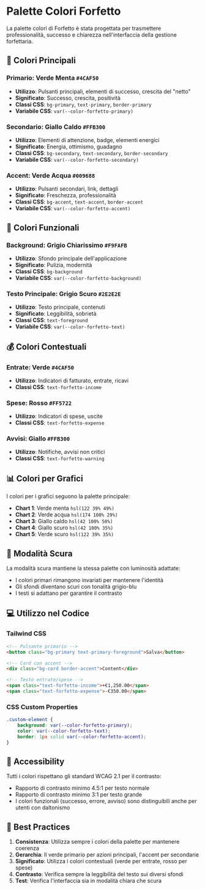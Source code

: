 # Palette Colori Forfetto

La palette colori di Forfetto è stata progettata per trasmettere professionalità, successo e chiarezza nell'interfaccia della gestione forfettaria.

## 🎨 Colori Principali

### Primario: Verde Menta `#4CAF50`
- **Utilizzo**: Pulsanti principali, elementi di successo, crescita del "netto"
- **Significato**: Successo, crescita, positività
- **Classi CSS**: `bg-primary`, `text-primary`, `border-primary`
- **Variabile CSS**: `var(--color-forfetto-primary)`

### Secondario: Giallo Caldo `#FFB300`
- **Utilizzo**: Elementi di attenzione, badge, elementi energici
- **Significato**: Energia, ottimismo, guadagno
- **Classi CSS**: `bg-secondary`, `text-secondary`, `border-secondary`
- **Variabile CSS**: `var(--color-forfetto-secondary)`

### Accent: Verde Acqua `#009688`
- **Utilizzo**: Pulsanti secondari, link, dettagli
- **Significato**: Freschezza, professionalità
- **Classi CSS**: `bg-accent`, `text-accent`, `border-accent`
- **Variabile CSS**: `var(--color-forfetto-accent)`

## 🎯 Colori Funzionali

### Background: Grigio Chiarissimo `#F9FAFB`
- **Utilizzo**: Sfondo principale dell'applicazione
- **Significato**: Pulizia, modernità
- **Classi CSS**: `bg-background`
- **Variabile CSS**: `var(--color-forfetto-background)`

### Testo Principale: Grigio Scuro `#2E2E2E`
- **Utilizzo**: Testo principale, contenuti
- **Significato**: Leggibilità, sobrietà
- **Classi CSS**: `text-foreground`
- **Variabile CSS**: `var(--color-forfetto-text)`

## 💰 Colori Contestuali

### Entrate: Verde `#4CAF50`
- **Utilizzo**: Indicatori di fatturato, entrate, ricavi
- **Classi CSS**: `text-forfetto-income`

### Spese: Rosso `#FF5722`
- **Utilizzo**: Indicatori di spese, uscite
- **Classi CSS**: `text-forfetto-expense`

### Avvisi: Giallo `#FFB300`
- **Utilizzo**: Notifiche, avvisi non critici
- **Classi CSS**: `text-forfetto-warning`

## 📊 Colori per Grafici

I colori per i grafici seguono la palette principale:
- **Chart 1**: Verde menta `hsl(122 39% 49%)`
- **Chart 2**: Verde acqua `hsl(174 100% 29%)`
- **Chart 3**: Giallo caldo `hsl(42 100% 50%)`
- **Chart 4**: Giallo scuro `hsl(42 100% 35%)`
- **Chart 5**: Verde scuro `hsl(122 39% 35%)`

## 🌙 Modalità Scura

La modalità scura mantiene la stessa palette con luminosità adattate:
- I colori primari rimangono invariati per mantenere l'identità
- Gli sfondi diventano scuri con tonalità grigio-blu
- I testi si adattano per garantire il contrasto

## 💻 Utilizzo nel Codice

### Tailwind CSS
```html
<!-- Pulsante primario -->
<button class="bg-primary text-primary-foreground">Salva</button>

<!-- Card con accent -->
<div class="bg-card border-accent">Content</div>

<!-- Testo entrate/spese -->
<span class="text-forfetto-income">+€1,250.00</span>
<span class="text-forfetto-expense">-€350.00</span>
```

### CSS Custom Properties
```css
.custom-element {
    background: var(--color-forfetto-primary);
    color: var(--color-forfetto-text);
    border: 1px solid var(--color-forfetto-accent);
}
```

## 🎨 Accessibility

Tutti i colori rispettano gli standard WCAG 2.1 per il contrasto:
- Rapporto di contrasto minimo 4.5:1 per testo normale
- Rapporto di contrasto minimo 3:1 per testo grande
- I colori funzionali (successo, errore, avviso) sono distinguibili anche per utenti con daltonismo

## 🚀 Best Practices

1. **Consistenza**: Utilizza sempre i colori della palette per mantenere coerenza
2. **Gerarchia**: Il verde primario per azioni principali, l'accent per secondarie
3. **Significato**: Utilizza i colori contestuali (verde per entrate, rosso per spese)
4. **Contrasto**: Verifica sempre la leggibilità del testo sui diversi sfondi
5. **Test**: Verifica l'interfaccia sia in modalità chiara che scura